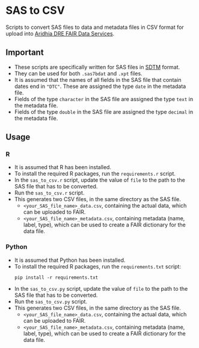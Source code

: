 # SAS to CSV

Scripts to convert SAS files to data and metadata files in CSV format for upload into [Aridhia DRE FAIR Data Services](https://www.aridhia.com/fair-data-services/).

## Important

* These scripts are specifically written for SAS files in [SDTM](https://www.cdisc.org/standards/foundational/sdtm) format.
* They can be used for both `.sas7bdat` and `.xpt` files.
* It is assumed that the names of all fields in the SAS file that contain dates end in `"DTC"`. These are assigned the type `date` in the metadata file.
* Fields of the type `character` in the SAS file are assigned the type `text` in the metadata file.
* Fields of the type `double` in the SAS file are assigned the type `decimal` in the metadata file.

## Usage

###  R

* It is assumed that R has been installed.
* To install the required R packages, run the `requirements.r` script.
* In the `sas_to_csv.r` script, update the value of `file` to the path to the SAS file that has to be converted.
* Run the `sas_to_csv.r` script.
*  This generates two CSV files, in the same directory as the SAS file.
    * `<your_SAS_file_name>_data.csv`, containing the actual data, which can be uploaded to FAIR.
    * `<your_SAS_file_name>_metadata.csv`, containing metadata (name, label, type), which can be used to create a FAIR dictionary for the data file.

###  Python

* It is assumed that Python has been installed.
* To install the required R packages, run the `requirements.txt` script:
    ```
    pip install -r requirements.txt
    ```
* In the `sas_to_csv.py` script, update the value of `file` to the path to the SAS file that has to be converted.
* Run the `sas_to_csv.py` script.
*  This generates two CSV files, in the same directory as the SAS file.
    * `<your_SAS_file_name>_data.csv`, containing the actual data, which can be uploaded to FAIR.
    * `<your_SAS_file_name>_metadata.csv`, containing metadata (name, label, type), which can be used to create a FAIR dictionary for the data file.